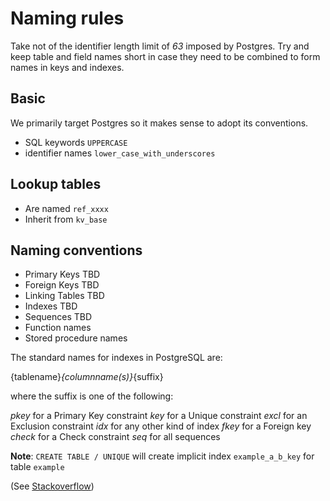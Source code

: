 Naming rules
============
Take not of the identifier length limit of *63* imposed by Postgres. Try and keep table and field names short in case they need to be 
combined to form names in keys and indexes.

Basic
----
We primarily target Postgres so it makes sense to adopt its conventions.

* SQL keywords `UPPERCASE`
* identifier names `lower_case_with_underscores`


Lookup tables
-----------------------
* Are named `ref_xxxx`
* Inherit from `kv_base`

Naming conventions
------------------
* Primary Keys TBD
* Foreign Keys TBD
* Linking Tables TBD
* Indexes TBD
* Sequences TBD
* Function names
* Stored procedure names

The standard names for indexes in PostgreSQL are:

{tablename}_{columnname(s)}_{suffix}

where the suffix is one of the following:

*pkey* for a Primary Key constraint
*key* for a Unique constraint
*excl* for an Exclusion constraint
*idx* for any other kind of index
*fkey* for a Foreign key
*check* for a Check constraint
*seq* for all sequences

**Note**: `CREATE TABLE / UNIQUE` will create implicit index `example_a_b_key` for table `example`

(See [Stackoverflow](https://stackoverflow.com/questions/4107915/postgresql-default-constraint-names/4108266#4108266))
